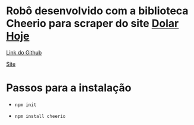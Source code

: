 # Robô desenvolvido com a biblioteca Cheerio para scraper do site [Dolar Hoje](https://dolarhoje.com/)

[Link do Github](https://github.com/cheeriojs/cheerio)

[Site](https://cheerio.js.org/)

# Passos para a instalação

* ``` npm init ```

* ``` npm install cheerio ```





